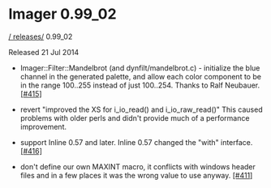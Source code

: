 # Imager 0.99_02

[ / ](..) [releases/](./) 0.99_02

Released 21 Jul 2014

 - Imager::Filter::Mandelbrot (and dynfilt/mandelbrot.c) - initialize the blue channel in the generated palette, and allow each color component to be in the range 100..255 instead of just 100..254. Thanks to Ralf Neubauer. [[#415]](https://github.com/tonycoz/imager/issues/415)

 - revert "improved the XS for i_io_read() and i_io_raw_read()" This caused problems with older perls and didn't provide much of a performance improvement.

 - support Inline 0.57 and later. Inline 0.57 changed the "with" interface. [[#416]](https://github.com/tonycoz/imager/issues/416)

 - don't define our own MAXINT macro, it conflicts with windows header files and in a few places it was the wrong value to use anyway. [[#411]](https://github.com/tonycoz/imager/issues/411)
